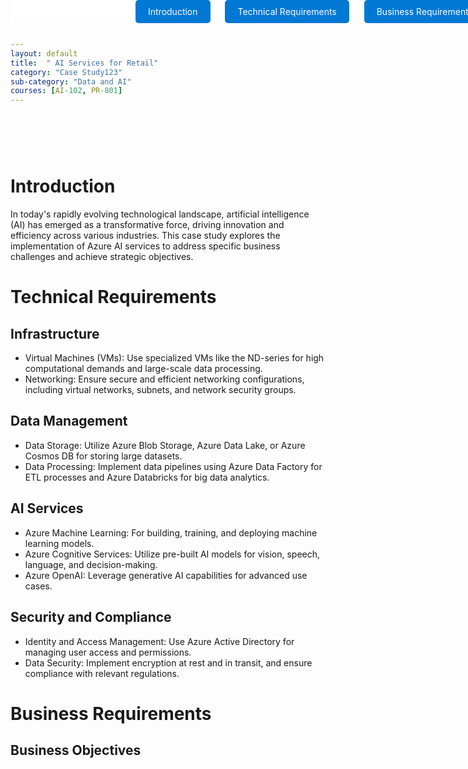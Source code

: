 ```yaml
---
layout: default
title:  " AI Services for Retail"
category: "Case Study123"
sub-category: "Data and AI"
courses: [AI-102, PR-801]
---
```

<!-- Buttons -->
<div class="fixed-buttons">
  <a href="#introduction" class="button">Introduction</a>
  <a href="#technical-requirements" class="button">Technical Requirements</a>
  <a href="#business-requirements" class="button">Business Requirements</a>
</div>

<div class="content">
  
# Introduction
<a id="introduction"></a>
In today's rapidly evolving technological landscape, artificial intelligence (AI) has emerged as a transformative force, driving innovation and efficiency across various industries. This case study explores the implementation of Azure AI services to address specific business challenges and achieve strategic objectives.

# Technical Requirements
<a id="technical-requirements"></a>

## Infrastructure

* Virtual Machines (VMs): Use specialized VMs like the ND-series for high computational demands and large-scale data processing.
* Networking: Ensure secure and efficient networking configurations, including virtual networks, subnets, and network security groups.

## Data Management

* Data Storage: Utilize Azure Blob Storage, Azure Data Lake, or Azure Cosmos DB for storing large datasets.
* Data Processing: Implement data pipelines using Azure Data Factory for ETL processes and Azure Databricks for big data analytics.

## AI Services

* Azure Machine Learning: For building, training, and deploying machine learning models.
* Azure Cognitive Services: Utilize pre-built AI models for vision, speech, language, and decision-making.
* Azure OpenAI: Leverage generative AI capabilities for advanced use cases.

## Security and Compliance

* Identity and Access Management: Use Azure Active Directory for managing user access and permissions.
* Data Security: Implement encryption at rest and in transit, and ensure compliance with relevant regulations.

# Business Requirements
<a id="business-requirements"></a>
## Business Objectives

</div>

<style>
.fixed-buttons {
  position: fixed;
  top: 0;
  width: 100%;
  background-color: white; /* Optional: to match the background */
  text-align: center;
  padding: 10px 0;
  z-index: 1000; /* Ensure it stays on top of other content */
}

.button {
  margin: 0 10px;
  padding: 10px 20px;
  background-color: #0078d4;
  color: white;
  text-decoration: none;
  border-radius: 5px;
}

.button:hover {
  background-color: #0056b3;
}

.content {
  padding-top: 60px; /* Adjust this value as needed to ensure the heading is visible */
}
</style>
